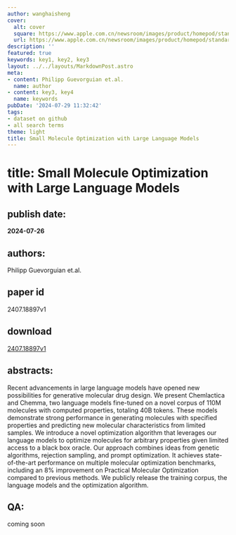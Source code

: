 ```yaml
---
author: wanghaisheng
cover:
  alt: cover
  square: https://www.apple.com.cn/newsroom/images/product/homepod/standard/Apple-HomePod-hero-230118_big.jpg.large_2x.jpg
  url: https://www.apple.com.cn/newsroom/images/product/homepod/standard/Apple-HomePod-hero-230118_big.jpg.large_2x.jpg
description: ''
featured: true
keywords: key1, key2, key3
layout: ../../layouts/MarkdownPost.astro
meta:
- content: Philipp Guevorguian et.al.
  name: author
- content: key3, key4
  name: keywords
pubDate: '2024-07-29 11:32:42'
tags:
- dataset on github
- all search terms
theme: light
title: Small Molecule Optimization with Large Language Models
---
```


# title: Small Molecule Optimization with Large Language Models 
## publish date: 
**2024-07-26** 
## authors: 
  Philipp Guevorguian et.al. 
## paper id
2407.18897v1
## download
[2407.18897v1](http://arxiv.org/abs/2407.18897v1)
## abstracts:
Recent advancements in large language models have opened new possibilities for generative molecular drug design. We present Chemlactica and Chemma, two language models fine-tuned on a novel corpus of 110M molecules with computed properties, totaling 40B tokens. These models demonstrate strong performance in generating molecules with specified properties and predicting new molecular characteristics from limited samples. We introduce a novel optimization algorithm that leverages our language models to optimize molecules for arbitrary properties given limited access to a black box oracle. Our approach combines ideas from genetic algorithms, rejection sampling, and prompt optimization. It achieves state-of-the-art performance on multiple molecular optimization benchmarks, including an 8% improvement on Practical Molecular Optimization compared to previous methods. We publicly release the training corpus, the language models and the optimization algorithm.
## QA:
coming soon
